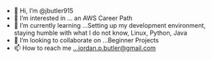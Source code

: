 - 👋 Hi, I’m @jbutler915
- 👀 I’m interested in ... an AWS Career Path
- 🌱 I’m currently learning ...Setting up my development environment, staying humble with what I do not know, Linux, Python, Java
- 💞️ I’m looking to collaborate on ...Beginner Projects
- 📫 How to reach me ...jordan.p.butler@gmail.com

<!---
jbutler915/jbutler915 is a ✨ special ✨ repository because its `README.md` (this file) appears on your GitHub profile.
You can click the Preview link to take a look at your changes.
--->

